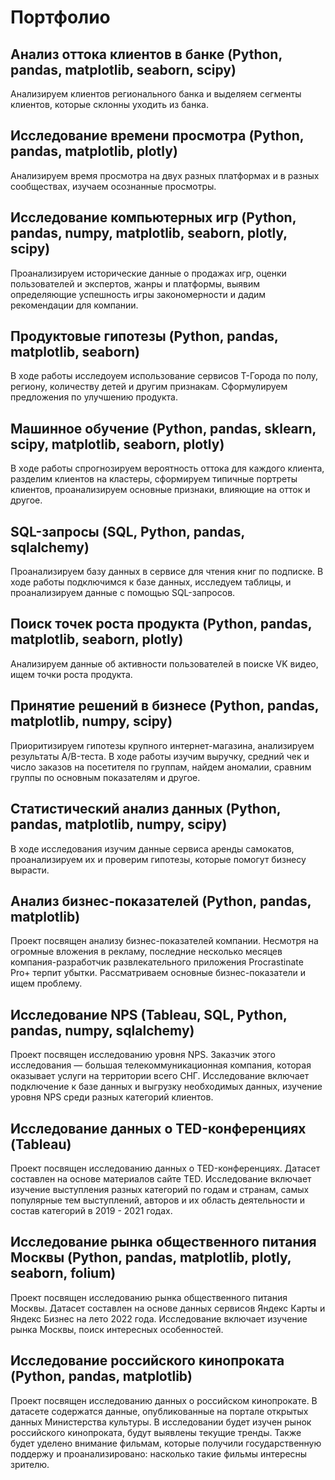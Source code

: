 # Портфолио
## Анализ оттока клиентов в банке (Python, pandas, matplotlib, seaborn, scipy)
Анализируем клиентов регионального банка и выделяем сегменты клиентов, которые склонны уходить из банка.
## Исследование времени просмотра (Python, pandas, matplotlib, plotly)
Анализируем время просмотра на двух разных платформах и в разных сообществах, изучаем осознанные просмотры.
## Исследование компьютерных игр (Python, pandas, numpy, matplotlib, seaborn, plotly, scipy)
Проанализируем исторические данные о продажах игр, оценки пользователей и экспертов, жанры и платформы, выявим определяющие успешность игры закономерности и дадим рекомендации для компании.
## Продуктовые гипотезы (Python, pandas, matplotlib, seaborn)
В ходе работы исследоуем использование сервисов Т-Города по полу, региону, количеству детей и другим признакам. Сформулируем предложения по улучшению продукта. 
## Машинное обучение (Python, pandas, sklearn, scipy, matplotlib, seaborn, plotly)
В ходе работы спрогнозируем вероятность оттока для каждого клиента, разделим клиентов на кластеры, сформируем типичные портреты клиентов, проанализируем основные признаки, влияющие на отток и другое.
## SQL-запросы (SQL, Python, pandas, sqlalchemy)
Проанализируем базу данных в сервисе для чтения книг по подписке. В ходе работы подключимся к базе данных, исследуем таблицы, и проанализируем данные с помощью SQL-запросов.
## Поиск точек роста продукта (Python, pandas, matplotlib, seaborn, plotly)
Анализируем данные об активности пользователей в поиске VK видео, ищем точки роста продукта.
## Принятие решений в бизнесе (Python, pandas, matplotlib, numpy, scipy)
Приоритизируем гипотезы крупного интернет-магазина, анализируем результаты A/B-теста. В ходе работы изучим выручку, средний чек и число заказов на посетителя по группам, найдем аномалии, сравним группы по основным показателям и другое.
## Статистический анализ данных (Python, pandas, matplotlib, numpy, scipy)
В ходе исследования изучим данные сервиса аренды самокатов, проанализируем их и проверим гипотезы, которые помогут бизнесу вырасти.
## Анализ бизнес-показателей (Python, pandas, matplotlib)
Проект посвящен анализу бизнес-показателей компании. Несмотря на огромные вложения в рекламу, последние несколько месяцев компания-разработчик развлекательного приложения Procrastinate Pro+ терпит убытки. Рассматриваем основные бизнес-показатели и ищем проблему.
## Исследование NPS (Tableau, SQL, Python, pandas, numpy, sqlalchemy)
Проект посвящен исследованию уровня NPS. Заказчик этого исследования — большая телекоммуникационная компания, которая оказывает услуги на территории всего СНГ. Исследование включает подключение к базе данных и выгрузку необходимых данных, изучение уровня NPS среди разных категорий клиентов.
## Исследование данных о TED-конференциях (Tableau)
Проект посвящен исследованию данных о TED-конференциях. Датасет составлен на основе материалов сайте TED. Исследование включает изучение выступления разных категорий по годам и странам, самых популярные тем выступлений, авторов и их область деятельности и состав категорий в 2019 - 2021 годах.
## Исследование рынка общественного питания Москвы (Python, pandas, matplotlib, plotly, seaborn, folium)
Проект посвящен исследованию рынка общественного питания Москвы. Датасет составлен на основе данных сервисов Яндекс Карты и Яндекс Бизнес на лето 2022 года. Исследование включает изучение рынка Москвы, поиск интересных особенностей.
## Исследование российского кинопроката (Python, pandas, matplotlib)
Проект посвящен исследованию данных о российском кинопрокате. В датасете содержатся данные, опубликованные на портале открытых данных Министерства культуры. В исследовании будет изучен рынок российского кинопроката, будут выявлены текущие тренды. Также будет уделено внимание фильмам, которые получили государственную поддержу и проанализировано: насколько такие фильмы интересны зрителю.
